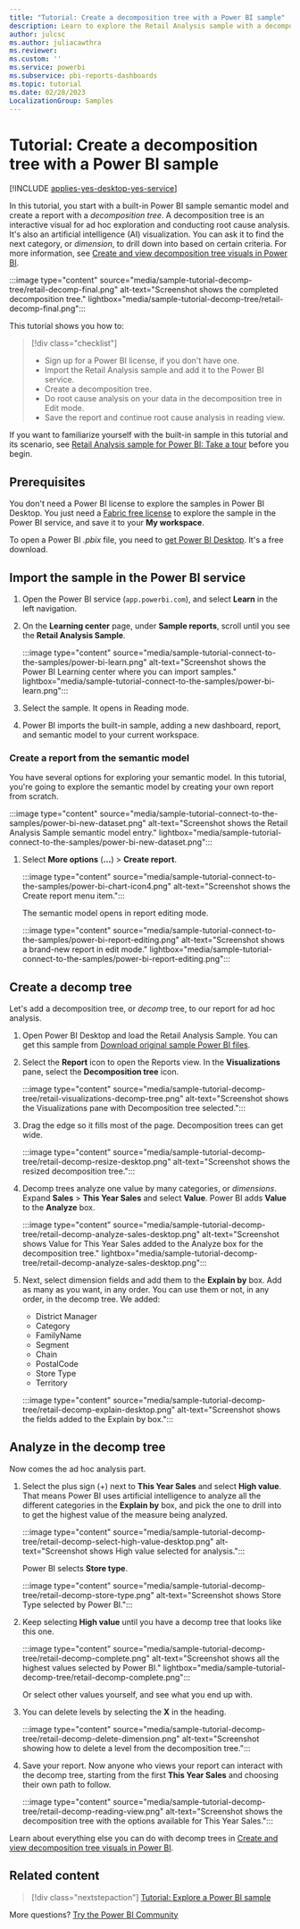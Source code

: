 ```yaml
---
title: "Tutorial: Create a decomposition tree with a Power BI sample"
description: Learn to explore the Retail Analysis sample with a decomposition tree in the Power BI service and Power BI Desktop.
author: julcsc
ms.author: juliacawthra
ms.reviewer: 
ms.custom: ''
ms.service: powerbi
ms.subservice: pbi-reports-dashboards
ms.topic: tutorial
ms.date: 02/28/2023
LocalizationGroup: Samples
---
```

# Tutorial: Create a decomposition tree with a Power BI sample

[!INCLUDE [applies-yes-desktop-yes-service](../includes/applies-yes-desktop-yes-service.md)]

In this tutorial, you start with a built-in Power BI sample semantic model and create a report with a *decomposition tree*. A decomposition tree is an interactive visual for ad hoc exploration and conducting root cause analysis. It's also an artificial intelligence (AI) visualization. You can ask it to find the next category, or *dimension*, to drill down into based on certain criteria. For more information, see [Create and view decomposition tree visuals in Power BI](../visuals/power-bi-visualization-decomposition-tree.md).

:::image type="content" source="media/sample-tutorial-decomp-tree/retail-decomp-final.png" alt-text="Screenshot shows the completed decomposition tree." lightbox="media/sample-tutorial-decomp-tree/retail-decomp-final.png":::

This tutorial shows you how to:

> [!div class="checklist"]
>
> - Sign up for a Power BI license, if you don't have one.
> - Import the Retail Analysis sample and add it to the Power BI service.
> - Create a decomposition tree.
> - Do root cause analysis on your data in the decomposition tree in Edit mode.
> - Save the report and continue root cause analysis in reading view.

If you want to familiarize yourself with the built-in sample in this tutorial and its scenario, see [Retail Analysis sample for Power BI: Take a tour](sample-retail-analysis.md) before you begin.

## Prerequisites

You don't need a Power BI license to explore the samples in Power BI Desktop. You just need a [Fabric free license](../consumer/end-user-features.md) to explore the sample in the Power BI service, and save it to your **My workspace**.

To open a Power BI *.pbix* file, you need to [get Power BI Desktop](../fundamentals/desktop-get-the-desktop.md). It's a free download.

## Import the sample in the Power BI service

1. Open the Power BI service (`app.powerbi.com`), and select **Learn** in the left navigation.

1. On the **Learning center** page, under **Sample reports**, scroll until you see the **Retail Analysis Sample**.

   :::image type="content" source="media/sample-tutorial-connect-to-the-samples/power-bi-learn.png" alt-text="Screenshot shows the Power BI Learning center where you can import samples." lightbox="media/sample-tutorial-connect-to-the-samples/power-bi-learn.png":::

1. Select the sample. It opens in Reading mode.

1. Power BI imports the built-in sample, adding a new dashboard, report, and semantic model to your current workspace.

### Create a report from the semantic model

You have several options for exploring your semantic model. In this tutorial, you're going to explore the semantic model by creating your own report from scratch.

:::image type="content" source="media/sample-tutorial-connect-to-the-samples/power-bi-new-dataset.png" alt-text="Screenshot shows the Retail Analysis Sample semantic model entry." lightbox="media/sample-tutorial-connect-to-the-samples/power-bi-new-dataset.png":::

1. Select **More options** (**...**) > **Create report**.

   :::image type="content" source="media/sample-tutorial-connect-to-the-samples/power-bi-chart-icon4.png" alt-text="Screenshot shows the Create report menu item.":::

   The semantic model opens in report editing mode.

   :::image type="content" source="media/sample-tutorial-connect-to-the-samples/power-bi-report-editing.png" alt-text="Screenshot shows a brand-new report in edit mode." lightbox="media/sample-tutorial-connect-to-the-samples/power-bi-report-editing.png":::

## Create a decomp tree

Let's add a decomposition tree, or *decomp* tree, to our report for ad hoc analysis.

1. Open Power BI Desktop and load the Retail Analysis Sample. You can get this sample from [Download original sample Power BI files](sample-datasets.md).

1. Select the **Report** icon to open the Reports view. In the **Visualizations** pane, select the **Decomposition tree** icon.

    :::image type="content" source="media/sample-tutorial-decomp-tree/retail-visualizations-decomp-tree.png" alt-text="Screenshot shows the Visualizations pane with Decomposition tree selected.":::

1. Drag the edge so it fills most of the page. Decomposition trees can get wide.

    :::image type="content" source="media/sample-tutorial-decomp-tree/retail-decomp-resize-desktop.png" alt-text="Screenshot shows the resized decomposition tree.":::

1. Decomp trees analyze one value by many categories, or *dimensions*. Expand **Sales** > **This Year Sales** and select **Value**. Power BI adds **Value** to the **Analyze** box.

    :::image type="content" source="media/sample-tutorial-decomp-tree/retail-decomp-analyze-sales-desktop.png" alt-text="Screenshot shows Value for This Year Sales added to the Analyze box for the decomposition tree." lightbox="media/sample-tutorial-decomp-tree/retail-decomp-analyze-sales-desktop.png":::

1. Next, select dimension fields and add them to the **Explain by** box. Add as many as you want, in any order. You can use them or not, in any order, in the decomp tree. We added:

   - District Manager
   - Category
   - FamilyName
   - Segment
   - Chain
   - PostalCode
   - Store Type
   - Territory

   :::image type="content" source="media/sample-tutorial-decomp-tree/retail-decomp-explain-desktop.png" alt-text="Screenshot shows the fields added to the Explain by box.":::

## Analyze in the decomp tree

Now comes the ad hoc analysis part.

1. Select the plus sign (+) next to **This Year Sales** and select **High value**. That means Power BI uses artificial intelligence to analyze all the different categories in the **Explain by** box, and pick the one to drill into to get the highest value of the measure being analyzed.

   :::image type="content" source="media/sample-tutorial-decomp-tree/retail-decomp-select-high-value-desktop.png" alt-text="Screenshot shows High value selected for analysis.":::

   Power BI selects **Store type**.

   :::image type="content" source="media/sample-tutorial-decomp-tree/retail-decomp-store-type.png" alt-text="Screenshot shows Store Type selected by Power BI.":::

1. Keep selecting **High value** until you have a decomp tree that looks like this one.

   :::image type="content" source="media/sample-tutorial-decomp-tree/retail-decomp-complete.png" alt-text="Screenshot shows all the highest values selected by Power BI." lightbox="media/sample-tutorial-decomp-tree/retail-decomp-complete.png":::

   Or select other values yourself, and see what you end up with.

1. You can delete levels by selecting the **X** in the heading.

   :::image type="content" source="media/sample-tutorial-decomp-tree/retail-decomp-delete-dimension.png" alt-text="Screenshot showing how to delete a level from the decomposition tree.":::

1. Save your report. Now anyone who views your report can interact with the decomp tree, starting from the first **This Year Sales** and choosing their own path to follow.

    :::image type="content" source="media/sample-tutorial-decomp-tree/retail-decomp-reading-view.png" alt-text="Screenshot shows the decomposition tree with the options available for This Year Sales.":::

Learn about everything else you can do with decomp trees in [Create and view decomposition tree visuals in Power BI](../visuals/power-bi-visualization-decomposition-tree.md).

## Related content

> [!div class="nextstepaction"]
> [Tutorial: Explore a Power BI sample](sample-tutorial-connect-to-the-samples.md)

More questions? [Try the Power BI Community](https://community.powerbi.com/)
